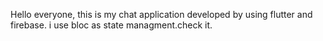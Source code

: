 Hello everyone, this is my chat application developed by using flutter and firebase. i use bloc as state managment.check it.
